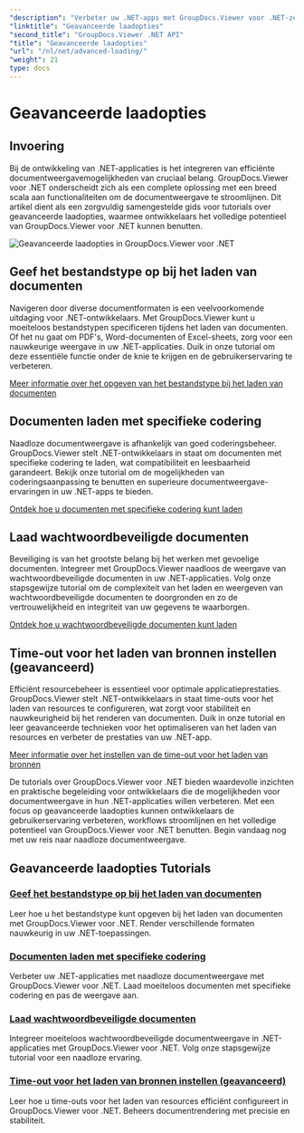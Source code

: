 ```yaml
---
"description": "Verbeter uw .NET-apps met GroupDocs.Viewer voor .NET-zelfstudies. Leer hoe u bestandstypen kunt specificeren, coderingen kunt beheren, wachtwoordbeveiligde documenten kunt laden en meer."
"linktitle": "Geavanceerde laadopties"
"second_title": "GroupDocs.Viewer .NET API"
"title": "Geavanceerde laadopties"
"url": "/nl/net/advanced-loading/"
"weight": 21
type: docs
---
```

# Geavanceerde laadopties

## Invoering

Bij de ontwikkeling van .NET-applicaties is het integreren van efficiënte documentweergavemogelijkheden van cruciaal belang. GroupDocs.Viewer voor .NET onderscheidt zich als een complete oplossing met een breed scala aan functionaliteiten om de documentweergave te stroomlijnen. Dit artikel dient als een zorgvuldig samengestelde gids voor tutorials over geavanceerde laadopties, waarmee ontwikkelaars het volledige potentieel van GroupDocs.Viewer voor .NET kunnen benutten.

![Geavanceerde laadopties in GroupDocs.Viewer voor .NET](/viewer/advanced-loading/image.png)
## Geef het bestandstype op bij het laden van documenten
Navigeren door diverse documentformaten is een veelvoorkomende uitdaging voor .NET-ontwikkelaars. Met GroupDocs.Viewer kunt u moeiteloos bestandstypen specificeren tijdens het laden van documenten. Of het nu gaat om PDF's, Word-documenten of Excel-sheets, zorg voor een nauwkeurige weergave in uw .NET-applicaties. Duik in onze tutorial om deze essentiële functie onder de knie te krijgen en de gebruikerservaring te verbeteren.

[Meer informatie over het opgeven van het bestandstype bij het laden van documenten](./specify-file-type/)

## Documenten laden met specifieke codering
Naadloze documentweergave is afhankelijk van goed coderingsbeheer. GroupDocs.Viewer stelt .NET-ontwikkelaars in staat om documenten met specifieke codering te laden, wat compatibiliteit en leesbaarheid garandeert. Bekijk onze tutorial om de mogelijkheden van coderingsaanpassing te benutten en superieure documentweergave-ervaringen in uw .NET-apps te bieden.

[Ontdek hoe u documenten met specifieke codering kunt laden](./load-documents-encoding/)

## Laad wachtwoordbeveiligde documenten
Beveiliging is van het grootste belang bij het werken met gevoelige documenten. Integreer met GroupDocs.Viewer naadloos de weergave van wachtwoordbeveiligde documenten in uw .NET-applicaties. Volg onze stapsgewijze tutorial om de complexiteit van het laden en weergeven van wachtwoordbeveiligde documenten te doorgronden en zo de vertrouwelijkheid en integriteit van uw gegevens te waarborgen.

[Ontdek hoe u wachtwoordbeveiligde documenten kunt laden](./load-password-protected-document/)

## Time-out voor het laden van bronnen instellen (geavanceerd)
Efficiënt resourcebeheer is essentieel voor optimale applicatieprestaties. GroupDocs.Viewer stelt .NET-ontwikkelaars in staat time-outs voor het laden van resources te configureren, wat zorgt voor stabiliteit en nauwkeurigheid bij het renderen van documenten. Duik in onze tutorial en leer geavanceerde technieken voor het optimaliseren van het laden van resources en verbeter de prestaties van uw .NET-app.

[Meer informatie over het instellen van de time-out voor het laden van bronnen](./set-resource-loading-timeout/)

De tutorials over GroupDocs.Viewer voor .NET bieden waardevolle inzichten en praktische begeleiding voor ontwikkelaars die de mogelijkheden voor documentweergave in hun .NET-applicaties willen verbeteren. Met een focus op geavanceerde laadopties kunnen ontwikkelaars de gebruikerservaring verbeteren, workflows stroomlijnen en het volledige potentieel van GroupDocs.Viewer voor .NET benutten. Begin vandaag nog met uw reis naar naadloze documentweergave.
## Geavanceerde laadopties Tutorials
### [Geef het bestandstype op bij het laden van documenten](./specify-file-type/)
Leer hoe u het bestandstype kunt opgeven bij het laden van documenten met GroupDocs.Viewer voor .NET. Render verschillende formaten nauwkeurig in uw .NET-toepassingen.
### [Documenten laden met specifieke codering](./load-documents-encoding/)
Verbeter uw .NET-applicaties met naadloze documentweergave met GroupDocs.Viewer voor .NET. Laad moeiteloos documenten met specifieke codering en pas de weergave aan.
### [Laad wachtwoordbeveiligde documenten](./load-password-protected-document/)
Integreer moeiteloos wachtwoordbeveiligde documentweergave in .NET-applicaties met GroupDocs.Viewer voor .NET. Volg onze stapsgewijze tutorial voor een naadloze ervaring.
### [Time-out voor het laden van bronnen instellen (geavanceerd)](./set-resource-loading-timeout/)
Leer hoe u time-outs voor het laden van resources efficiënt configureert in GroupDocs.Viewer voor .NET. Beheers documentrendering met precisie en stabiliteit.